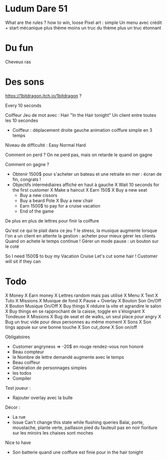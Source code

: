 Ludum Dare 51
=============

What are the rules ? how to win, loose
Pixel art : simple
Un menu avec crédit + start
mécanique plus thème moins un truc du thème plus un truc étonnant

# Du fun
Cheveux ras

# Des sons
https://1bitdragon.itch.io/1bitdragon ?



Every 10 seconds

Coiffeur
Jeu de mot avec : Hair "In the Hair tonight"
Un client entre toutes les 10 secondes

- Coiffeur : déplacement droite gauche animation coiffure simple en 3 temps

Niveau de difficulté : Easy Normal Hard

Comment on perd ? On ne perd pas, mais on retarde le quand on gagne

Comment on gagne ?
  - Obtenir 1500$ pour s'acheter un bateau et une retraite en mer : écran de fin, congrats !
  - Objectifs intermédiaires affiché en haut à gauche
    X Wait 10 seconds for the first customer
    X Make a haircut
    X Earn 150$
    X Buy a new seat
    - Buy a new cissors
    - Buy a beard Pole
    X Buy a new chair
    - Earn 1500$ to pay for a cruise vacation
    - End of the game


De plus en plus de lettres pour finir la coiffure

Qu'est ce qui te plait dans ce jeu ?
le stress, la musique augmente lorsque l'on a un client en attente
la gestion : acheter pour mieux gérer les clients
Quand on achete le temps continue !
Gérer un mode pause : un bouton sur le coté

So I need 1500$ to buy my Vacation Cruise
Let's cut some hair !
Customer will sit if they can


# Todo
X Money
X Earn money
X Lettres random mais pas utilisé
X Menu
X Text
X Tuto
X Missions
X Musique de fond
X Pause + Overlay
X Bouton Son On/Off
X Bouton Musique On/Off
X Buy things
X réduire la vite et agrandire le salon
X Buy things en se rapprochant de la caisse, toggle en s'éloignant
X Tondeuse
X Missions
X Bug de seat et de walks, un seul place pour angry
X Bug un truc vide pour deux personnes au même moment
X Sons
X Son tings appuie sur une bonne touche
X Son cut_done
X Son on/off
  
Obligatoires
- Customer angryness => -20$ en rouge rendez-vous non honoré
- Beau compteur
- le Nombre de lettre demandé augmente avec le temps
- Beau coiffeur
- Génération de personnages simples
- les todos
- Compiler


Test joueur : 
- Rajouter overlay avec la bulle

Décor :

- La rue
- Issue Can't change this state while flushing queries
Balai, porte, moustache, plante verte, paillason
pied du fauteuil pas en noir
fioriture sur les miroirs
les chaises sont moches

Nice to have
- Son batterie quand une coiffure est finie pour in the hair tonight